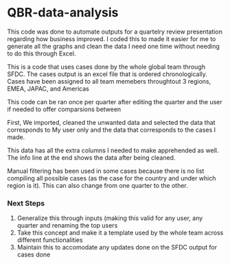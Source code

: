 # QBR-data-analysis


This code was done to automate outputs for a quartelry review presentation regarding how business improved. I coded this to made it easier for me to generate all the graphs and clean the data I need one time without needing to do this through Excel.

This is a code that uses cases done by the whole global team through SFDC. The cases output is an excel file that is ordered chronologically. Cases have been assigned to all team memebers throughtout 3 regions, EMEA, JAPAC, and Americas

This code can be ran once per quarter after editing the quarter and the user if needed to offer comparsions between

First, We imported, cleaned the unwanted data and selected the data that corresponds to My user only and the data that corresponds to the cases I made.

This data has all the extra columns I needed to make apprehended as well. The info line at the end shows the data after being cleaned.

Manual filtering has been used in some cases because there is no list compiling all possible cases (as the case for the country and under which region is it). This can also change from one quarter to the other.


### Next Steps 
1) Generalize this through inputs (making this valid for any user, any quarter and renaming the top users
2) Take this concept and make it a template used by the whole team across different functionalities
3) Maintain this to accomodate any updates done on the SFDC output for cases done
